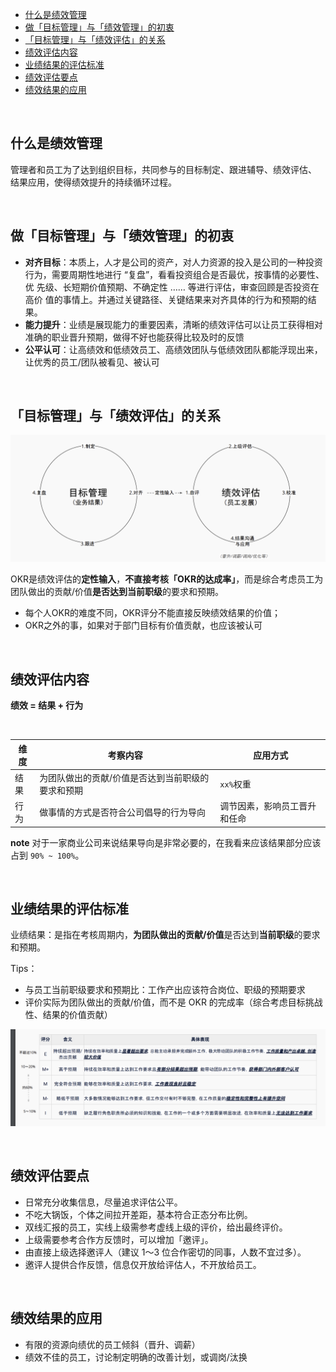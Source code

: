 


- [什么是绩效管理](#什么是绩效管理)
- [做「目标管理」与「绩效管理」的初衷](#做目标管理与绩效管理的初衷)
- [「目标管理」与「绩效评估」的关系](#目标管理与绩效评估的关系)
- [绩效评估内容](#绩效评估内容)
- [业绩结果的评估标准](#业绩结果的评估标准)
- [绩效评估要点](#绩效评估要点)
- [绩效结果的应用](#绩效结果的应用)


<br>


## 什么是绩效管理

管理者和员工为了达到组织目标，共同参与的目标制定、跟进辅导、绩效评估、
结果应用，使得绩效提升的持续循环过程。


<br>

## 做「目标管理」与「绩效管理」的初衷

- **对齐目标**：本质上，人才是公司的资产，对人力资源的投入是公司的一种投资
行为，需要周期性地进行 “复盘”，看看投资组合是否最优，按事情的必要性、优
先级、长短期价值预期、不确定性 …… 等进行评估，审查回顾是否投资在高价
值的事情上。并通过关键路径、关键结果来对齐具体的行为和预期的结果。
- **能力提升**：业绩是展现能力的重要因素，清晰的绩效评估可以让员工获得相对
准确的职业晋升预期，做得不好也能获得比较及时的反馈
- **公平认可**：让高绩效和低绩效员工、高绩效团队与低绩效团队都能浮现出来，
让优秀的员工/团队被看见、被认可


<br>

## 「目标管理」与「绩效评估」的关系

![两者关系](../statistic/img/teamlead/performance_target.png)

OKR是绩效评估的**定性输入**，**不直接考核「OKR的达成率」**，而是综合考虑员工为团队做出的贡献/价值**是否达到当前职级**的要求和预期。
- 每个人OKR的难度不同，OKR评分不能直接反映绩效结果的价值；
- OKR之外的事，如果对于部门目标有价值贡献，也应该被认可

<br>

## 绩效评估内容

**绩效 = 结果 + 行为**

<br>

|  维度   | 考察内容   |应用方式  |
|  ----  | ----  | ----  |
| 结果  | 为团队做出的贡献/价值是否达到当前职级的要求和预期 | `xx%`权重 |
| 行为  | 做事情的方式是否符合公司倡导的行为导向 | 调节因素，影响员工晋升和任命 |

**note** 对于一家商业公司来说结果导向是非常必要的，在我看来应该结果部分应该占到 `90% ~ 100%`。

<br>

## 业绩结果的评估标准


业绩结果：是指在考核周期内，**为团队做出的贡献/价值**是否达到**当前职级**的要求和预期。

Tips：
- 与员工当前职级要求和预期比：工作产出应该符合岗位、职级的预期要求
-  评价实际为团队做出的贡献/价值，而不是 OKR 的完成率（综合考虑目标挑战性、结果的价值贡献）

![评价标准](../statistic/img/teamlead/performance_standard.png)

<br>

## 绩效评估要点

- 日常充分收集信息，尽量追求评估公平。
- 不吃大锅饭，个体之间拉开差距，基本符合正态分布比例。
- 双线汇报的员工，实线上级需参考虚线上级的评价，给出最终评价。
- 上级需要参考合作方反馈时，可以增加「邀评」。
- 由直接上级选择邀评人（建议 1～3 位合作密切的同事，人数不宜过多）。
- 邀评人提供合作反馈，信息仅开放给评估人，不开放给员工。

<br>

## 绩效结果的应用

- 有限的资源向绩优的员工倾斜（晋升、调薪）
- 绩效不佳的员工，讨论制定明确的改善计划，或调岗/汰换